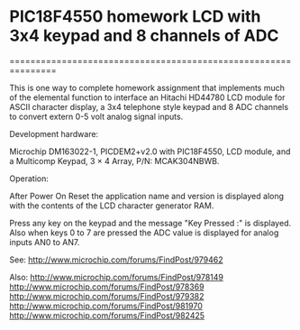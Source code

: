 # PIC18F4550 homework LCD with 3x4 keypad and 8 channels of ADC
===============================================================

This is one way to complete homework assignment that implements
much of the elemental function to interface an Hitachi HD44780
LCD module for ASCII character display, a 3x4 telephone style
keypad and 8 ADC channels to convert extern 0-5 volt analog
signal inputs.


Development hardware:

Microchip DM163022-1, PICDEM2+v2.0 with PIC18F4550, LCD module,
and a Multicomp Keypad, 3 × 4 Array, P/N: MCAK304NBWB.


Operation:

After Power On Reset the application name and version is displayed
along with the contents of the LCD character generator RAM.

Press any key on the keypad and the message "Key Pressed :" is displayed.
Also when keys 0 to 7 are pressed the ADC value is displayed for
analog inputs AN0 to AN7.

See:  http://www.microchip.com/forums/FindPost/979462

Also: http://www.microchip.com/forums/FindPost/978149
      http://www.microchip.com/forums/FindPost/978369
      http://www.microchip.com/forums/FindPost/979382
      http://www.microchip.com/forums/FindPost/981970
      http://www.microchip.com/forums/FindPost/982425